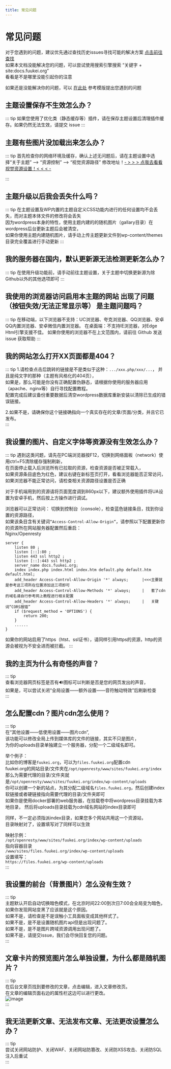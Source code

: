 ```yaml
---
title: 常见问题
---
```


# 常见问题

对于您遇到的问题，建议优先通过查找历史issues寻找可能的解决方案 [点击前往查找](https://github.com/mirai-mamori/Sakurairo/issues?q=is%3Aissue+is%3Aclosed)  
如果本文档没能解决您的问题，可以尝试使用搜索引擎搜索 “关键字 + site:docs.fuukei.org”   
看看是不是哪里没能引起你的注意  

如果还是没能解决你的问题，可以 [在此处](https://github.com/mirai-mamori/Sakurairo/issues/new/choose) 参考模版提出您遇到的问题  

## 主题设置保存不生效怎么办？

::: tip 
如果您使用了优化类（静态缓存等）插件，请在保存主题设置后清理插件缓存。如果仍然无法生效，请提交 issue
:::

## 主题有些图片没加载出来怎么办？

::: tip 
首先检查你的网络环境及缓存，确认上述无问题后，请在主题设置中选择“关于主题” --> “资源控制” --> “视觉资源路径” 修改地址！[- > > > 点我去看看视觉资源设置！< < < -](/Sakurairo/About-Theme/#%E8%A7%86%E8%A7%89%E8%B5%84%E6%BA%90%E8%B7%AF%E5%BE%84)

:::

## 主题升级以后我会丢失什么吗？ 

::: tip 
在主题设置及WP内置的主题自定义CSS功能内进行的任何设置均不会丢失，而对主题本体文件的修改将会丢失  
因为wordpress本身的特性，使用主题内建的的随机图片（gallary目录）在wordpress后台更新主题后会被清空，  
如果你使用主题内建随机图片，请手动上传主题更新文件到wp-content/themes目录完全覆盖进行手动更新
:::

## 我的服务器在国内，默认更新源无法检测更新怎么办？ 

::: tip 
在使用升级功能前，请手动前往主题设置，关于主题中切换更新源为除Github以外的其他选项即可
:::

## 我使用的浏览器访问启用本主题的网站 出现了问题（按钮失效/无法正常显示等） 是主题问题吗？ 

::: tip 
在移动端，以下浏览器不支持：UC浏览器、夸克浏览器、QQ浏览器、安卓QQ内置浏览器、安卓微信内置浏览器。
在桌面端：不支持IE浏览器，对Edge Html引擎支援不佳。 如果你使用的浏览器不在上文范围内，请前往 Github 发送 issue 获取帮助
:::
## 我的网站怎么打开XX页面都是404？
::: tip 
1.请检查点击后跳转的链接是不是类似于这种：`.../xxx.php/xxx/...`，
并且是纯文字的那种（主题有风格化的404页），  
如果是，那么可能是你没有正确配置伪静态，请根据你使用的服务器应用（apache、nginx等）自行寻找配置教程。  
配置完成后建议备份重要数据后清空wordpress数据库重新安装以清除已生成的错误链接。

2.如果不是，请确保你这个链接确指向一个真实存在的文章/页面/分类，并且它已发布。  
:::

## 我设置的图片、自定义字体等资源没有生效怎么办？

::: tip 
遇到这类问题，请先在PC端浏览器按F12，切换到网络面板（network）使用ctrl+F5清除缓存强制刷新，  
在页面停止载入后浏览所有已拉取的资源，检查资源是否被正常载入，  
如果资源条目底色为红色，建议右键在新标签页打开，看看浏览器能否正常访问，  
如果浏览器不能正常访问，请检查相关资源路径设置是否正确  

对于手机端用到的资源请将页面宽度调到860px以下，建议额外使用插件将UA设置为安卓手机，然后按上方操作进行调试。  

浏览器可以正常访问：
切换到控制台（console），检查蓝色链接条目，找到你设置的资源路径，  
如果该条目含有关键词`“Access-Control-Allow-Origin”`，请参照以下配置更新你的资源所在网站服务器配置然后重启：  
Nginx/Openresty
```
server {
    listen 80 ; 
    listen [::]:80 ; 
    listen 443 ssl http2 ; 
    listen [::]:443 ssl http2 ; 
    server_name docs.fuukei.org; 
    index index.php index.html index.htm default.php default.htm default.html; 
    add_header Access-Control-Allow-Origin '*' always;      |<<<主要就是参考这三项所在位置添加这三项即可
    add_header Access-Control-Allow-Methods '*' always;     |   套了cdn的域名请自行参考网上教程进行相关配置
    add_header Access-Control-Allow-Headers '*' always;     |   关键词“CORS报错”
    if ($request_method = 'OPTIONS') {
	    return 200;
    }
    ......
}
```  
如果你的网站启用了https（htst、ssl证书），请同样引用https的资源，http的资源会被视为不安全进而被拦截。
:::

## 我的主页为什么有奇怪的声音？

::: tip  
查看浏览器网页标签是否有🔊图标可以判断是否是您的网页发出的声音，  
如果是，可以尝试关闭“全局设置——额外设置——音符触动特效”后刷新检查  
:::

## 怎么配置cdn？图片cdn怎么使用？

::: tip  
在“其他设置——低使用设置——图片cdn”,  
该功能可以修改全局上传到媒体库的文件的链接，其实不只是图片，  
为你的uploads目录单独建立一个服务器，分配一个二级域名即可。  

举个例子：  
比如你的博客是`fuukei.org`，可以为`files.fuukei.org`配置cdn  
fuukei.org的网站目录/文件夹在`/opt/openresty/www/sites/fuukei.org/index`  
那么为需要代理的目录/文件夹就是`/opt/openresty/www/sites/fuukei.org/index/wp-content/uploads`  
你可以创建一个新的站点，为其分配二级域名`files.fuukei.org`，然后创建index软链接或者硬链接指向需要代理的目录/文件夹即可  
如果你是使用docker部署的web服务器，在挂载卷中将wordpress目录挂载为本地目录，
然后将uploads目录挂载为cdn域名网站的index目录即可  

同样，不一定必须指派index目录，如果您多个网站共用这一个资源站，  
目录映射对了，设置填写对了同样可以生效  

映射示例：  
`/opt/openresty/www/sites/fuukei.org/index/wp-content/uploads`  
指向容器目录  
`/www/sites/files.fuukei.org/index/wp-content/uploads`  
设置填写：  
`https://files.fuukei.org/wp-content/uploads`  
:::

## 我设置的前台（背景图片）怎么没有生效？

::: tip  
主题默认开启自动切换暗色模式，在北京时间22:00到次日7:00会全局变为暗色，如果你发现网站变黑了应该就是这个原因。  
如果不是，请检查是不是误触小工具面板变成其他样式了。  
如果不是，是不是设置随机图片api但是出现问题了。  
如果不是，是不是图片跨域资源调用出现问题了。  
如果不是，请提交issue，我们会尽快回复您的问题。  
:::

## 文章卡片的预览图片怎么单独设置，为什么都是随机图片？

::: tip  
在后台文章页找到要修改的文章，点击编辑，进入文章修改页。  
在文章的编辑页面右边的属性栏这边可以进行更改。  
![image](/shots/article_image.png)  
:::

## 我无法更新文章、无法发布文章、无法更改设置怎么办？
::: tip  
尝试关闭网站防护、关闭WAF、关闭网站防篡改、关闭防XSS攻击、关闭防SQL注入后重试  
:::
